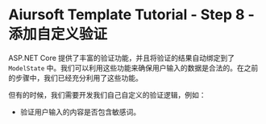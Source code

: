 # Aiursoft Template Tutorial - Step 8 - 添加自定义验证

ASP.NET Core 提供了丰富的验证功能，并且将验证的结果自动绑定到了 `ModelState` 中。我们可以利用这些功能来确保用户输入的数据是合法的。在之前的步骤中，我们已经充分利用了这些功能。

但有的时候，我们需要开发我们自己自定义的验证逻辑，例如：

* 验证用户输入的内容是否包含敏感词。

